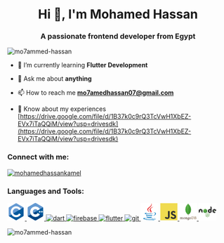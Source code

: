 <h1 align="center">Hi 👋, I'm Mohamed Hassan</h1>
<h3 align="center">A passionate frontend developer from Egypt</h3>

<p align="left"> <img src="https://komarev.com/ghpvc/?username=mo7ammed-hassan&label=Profile%20views&color=0e75b6&style=flat" alt="mo7ammed-hassan" /> </p>

- 🌱 I’m currently learning **Flutter Development**

- 💬 Ask me about **anything**

- 📫 How to reach me **mo7amedhassan07@gmail.com**

- 📄 Know about my experiences [https://drive.google.com/file/d/1B37k0c9rQ3TcVwH1XbEZ-EVx7iTaQQiM/view?usp=drivesdk](https://drive.google.com/file/d/1B37k0c9rQ3TcVwH1XbEZ-EVx7iTaQQiM/view?usp=drivesdk)

<h3 align="left">Connect with me:</h3>
<p align="left">
<a href="https://linkedin.com/in/mohamedhassankamel" target="blank"><img align="center" src="https://raw.githubusercontent.com/rahuldkjain/github-profile-readme-generator/master/src/images/icons/Social/linked-in-alt.svg" alt="mohamedhassankamel" height="30" width="40" /></a>
</p>

<h3 align="left">Languages and Tools:</h3>
<p align="left"> <a href="https://www.cprogramming.com/" target="_blank" rel="noreferrer"> <img src="https://raw.githubusercontent.com/devicons/devicon/master/icons/c/c-original.svg" alt="c" width="40" height="40"/> </a> <a href="https://www.w3schools.com/cpp/" target="_blank" rel="noreferrer"> <img src="https://raw.githubusercontent.com/devicons/devicon/master/icons/cplusplus/cplusplus-original.svg" alt="cplusplus" width="40" height="40"/> </a> <a href="https://dart.dev" target="_blank" rel="noreferrer"> <img src="https://www.vectorlogo.zone/logos/dartlang/dartlang-icon.svg" alt="dart" width="40" height="40"/> </a> <a href="https://firebase.google.com/" target="_blank" rel="noreferrer"> <img src="https://www.vectorlogo.zone/logos/firebase/firebase-icon.svg" alt="firebase" width="40" height="40"/> </a> <a href="https://flutter.dev" target="_blank" rel="noreferrer"> <img src="https://www.vectorlogo.zone/logos/flutterio/flutterio-icon.svg" alt="flutter" width="40" height="40"/> </a> <a href="https://git-scm.com/" target="_blank" rel="noreferrer"> <img src="https://www.vectorlogo.zone/logos/git-scm/git-scm-icon.svg" alt="git" width="40" height="40"/> </a> <a href="https://www.java.com" target="_blank" rel="noreferrer"> <img src="https://raw.githubusercontent.com/devicons/devicon/master/icons/java/java-original.svg" alt="java" width="40" height="40"/> </a> <a href="https://developer.mozilla.org/en-US/docs/Web/JavaScript" target="_blank" rel="noreferrer"> <img src="https://raw.githubusercontent.com/devicons/devicon/master/icons/javascript/javascript-original.svg" alt="javascript" width="40" height="40"/> </a> <a href="https://www.mongodb.com/" target="_blank" rel="noreferrer"> <img src="https://raw.githubusercontent.com/devicons/devicon/master/icons/mongodb/mongodb-original-wordmark.svg" alt="mongodb" width="40" height="40"/> </a> <a href="https://nodejs.org" target="_blank" rel="noreferrer"> <img src="https://raw.githubusercontent.com/devicons/devicon/master/icons/nodejs/nodejs-original-wordmark.svg" alt="nodejs" width="40" height="40"/> </a> </p>

<p><img align="center" src="https://github-readme-stats.vercel.app/api/top-langs?username=mo7ammed-hassan&show_icons=true&locale=en&layout=compact" alt="mo7ammed-hassan" /></p>
